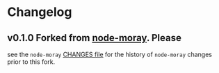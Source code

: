 # Changelog

## v0.1.0 Forked from [node-moray](https://github.com/joyent/node-moray). Please
  see the `node-moray` [CHANGES
  file](https://github.com/joyent/node-moray/CHANGES.md) for the history of
  `node-moray` changes prior to this fork.
